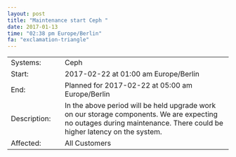 ```yaml
---
layout: post
title: "Maintenance start Ceph "
date: 2017-01-13
time: "02:38 pm Europe/Berlin"
fa: "exclamation-triangle"
---
```


|                   |   |                                                                      |
|-------------------|---|----------------------------------------------------------------------|
| Systems:          |   | Ceph				       |
| Start:            |   | 2017-02-22 at 01:00 am Europe/Berlin                                                  | 
| End:              |   | Planned for 2017-02-22 at 05:00 am Europe/Berlin                               |    
| Description:      |   | In the above period will be held upgrade work on our storage components. We are expecting no outages during maintenance. There could be higher latency on the system.|
| Affected:         |   | All Customers                                                  |
